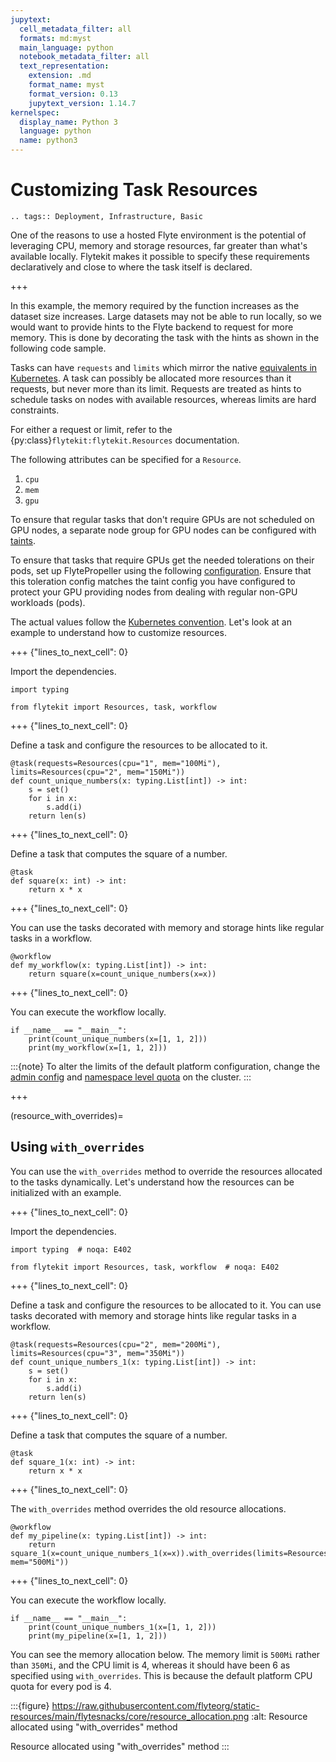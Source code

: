 ```yaml
---
jupytext:
  cell_metadata_filter: all
  formats: md:myst
  main_language: python
  notebook_metadata_filter: all
  text_representation:
    extension: .md
    format_name: myst
    format_version: 0.13
    jupytext_version: 1.14.7
kernelspec:
  display_name: Python 3
  language: python
  name: python3
---
```


# Customizing Task Resources

```{eval-rst}
.. tags:: Deployment, Infrastructure, Basic
```

One of the reasons to use a hosted Flyte environment is the potential of leveraging CPU, memory and storage resources, far greater than what's available locally.
Flytekit makes it possible to specify these requirements declaratively and close to where the task itself is declared.

+++

In this example, the memory required by the function increases as the dataset size increases.
Large datasets may not be able to run locally, so we would want to provide hints to the Flyte backend to request for more memory.
This is done by decorating the task with the hints as shown in the following code sample.

Tasks can have `requests` and `limits` which mirror the native [equivalents in Kubernetes](https://kubernetes.io/docs/concepts/configuration/manage-resources-containers/#requests-and-limits).
A task can possibly be allocated more resources than it requests, but never more than its limit.
Requests are treated as hints to schedule tasks on nodes with available resources, whereas limits
are hard constraints.

For either a request or limit, refer to the {py:class}`flytekit:flytekit.Resources` documentation.

The following attributes can be specified for a `Resource`.

1. `cpu`
2. `mem`
3. `gpu`

To ensure that regular tasks that don't require GPUs are not scheduled on GPU nodes, a separate node group for GPU nodes can be configured with [taints](https://kubernetes.io/docs/concepts/scheduling-eviction/taint-and-toleration/).

To ensure that tasks that require GPUs get the needed tolerations on their pods, set up FlytePropeller using the following [configuration](https://github.com/flyteorg/flytepropeller/blob/v0.10.5/config.yaml#L51,L56). Ensure that this toleration config matches the taint config you have configured to protect your GPU providing nodes from dealing with regular non-GPU workloads (pods).

The actual values follow the [Kubernetes convention](https://kubernetes.io/docs/concepts/configuration/manage-resources-containers/#resource-units-in-kubernetes).
Let's look at an example to understand how to customize resources.

+++ {"lines_to_next_cell": 0}

Import the dependencies.

```{code-cell}
import typing

from flytekit import Resources, task, workflow
```

+++ {"lines_to_next_cell": 0}

Define a task and configure the resources to be allocated to it.

```{code-cell}
@task(requests=Resources(cpu="1", mem="100Mi"), limits=Resources(cpu="2", mem="150Mi"))
def count_unique_numbers(x: typing.List[int]) -> int:
    s = set()
    for i in x:
        s.add(i)
    return len(s)
```

+++ {"lines_to_next_cell": 0}

Define a task that computes the square of a number.

```{code-cell}
@task
def square(x: int) -> int:
    return x * x
```

+++ {"lines_to_next_cell": 0}

You can use the tasks decorated with memory and storage hints like regular tasks in a workflow.

```{code-cell}
@workflow
def my_workflow(x: typing.List[int]) -> int:
    return square(x=count_unique_numbers(x=x))
```

+++ {"lines_to_next_cell": 0}

You can execute the workflow locally.

```{code-cell}
if __name__ == "__main__":
    print(count_unique_numbers(x=[1, 1, 2]))
    print(my_workflow(x=[1, 1, 2]))
```

:::{note}
To alter the limits of the default platform configuration, change the [admin config](https://github.com/flyteorg/flyte/blob/b16ffd76934d690068db1265ac9907a278fba2ee/deployment/eks/flyte_helm_generated.yaml#L203-L213) and [namespace level quota](https://github.com/flyteorg/flyte/blob/b16ffd76934d690068db1265ac9907a278fba2ee/deployment/eks/flyte_helm_generated.yaml#L214-L240) on the cluster.
:::

+++

(resource_with_overrides)=

## Using `with_overrides`

You can use the `with_overrides` method to override the resources allocated to the tasks dynamically.
Let's understand how the resources can be initialized with an example.

+++ {"lines_to_next_cell": 0}

Import the dependencies.

```{code-cell}
import typing  # noqa: E402

from flytekit import Resources, task, workflow  # noqa: E402
```

+++ {"lines_to_next_cell": 0}

Define a task and configure the resources to be allocated to it.
You can use tasks decorated with memory and storage hints like regular tasks in a workflow.

```{code-cell}
@task(requests=Resources(cpu="2", mem="200Mi"), limits=Resources(cpu="3", mem="350Mi"))
def count_unique_numbers_1(x: typing.List[int]) -> int:
    s = set()
    for i in x:
        s.add(i)
    return len(s)
```

+++ {"lines_to_next_cell": 0}

Define a task that computes the square of a number.

```{code-cell}
@task
def square_1(x: int) -> int:
    return x * x
```

+++ {"lines_to_next_cell": 0}

The `with_overrides` method overrides the old resource allocations.

```{code-cell}
@workflow
def my_pipeline(x: typing.List[int]) -> int:
    return square_1(x=count_unique_numbers_1(x=x)).with_overrides(limits=Resources(cpu="6", mem="500Mi"))
```

+++ {"lines_to_next_cell": 0}

You can execute the workflow locally.

```{code-cell}
if __name__ == "__main__":
    print(count_unique_numbers_1(x=[1, 1, 2]))
    print(my_pipeline(x=[1, 1, 2]))
```

You can see the memory allocation below. The memory limit is `500Mi` rather than `350Mi`, and the
CPU limit is 4, whereas it should have been 6 as specified using `with_overrides`.
This is because the default platform CPU quota for every pod is 4.

:::{figure} https://raw.githubusercontent.com/flyteorg/static-resources/main/flytesnacks/core/resource_allocation.png
:alt: Resource allocated using "with_overrides" method

Resource allocated using "with_overrides" method
:::
